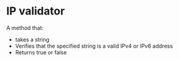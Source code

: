 # IP validator
A method that:
- takes a string
- Verifies that the specified string is a valid IPv4 or IPv6 address
- Returns true or false